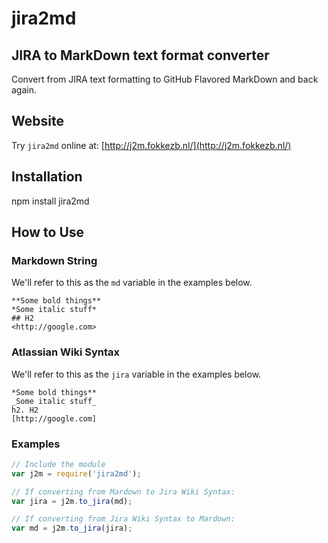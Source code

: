 # jira2md

## JIRA to MarkDown text format converter
Convert from JIRA text formatting to GitHub Flavored MarkDown and back again.

## Website
Try `jira2md` online at: [http://j2m.fokkezb.nl/](http://j2m.fokkezb.nl/)

## Installation
npm install jira2md

## How to Use

### Markdown String

We'll refer to this as the `md` variable in the examples below.

```
**Some bold things**
*Some italic stuff*
## H2
<http://google.com>
```

### Atlassian Wiki Syntax

We'll refer to this as the `jira` variable in the examples below.

```
*Some bold things**
_Some italic stuff_
h2. H2
[http://google.com]
```

### Examples

```javascript
// Include the module
var j2m = require('jira2md');

// If converting from Mardown to Jira Wiki Syntax:
var jira = j2m.to_jira(md);

// If converting from Jira Wiki Syntax to Mardown:
var md = j2m.to_jira(jira);
```
